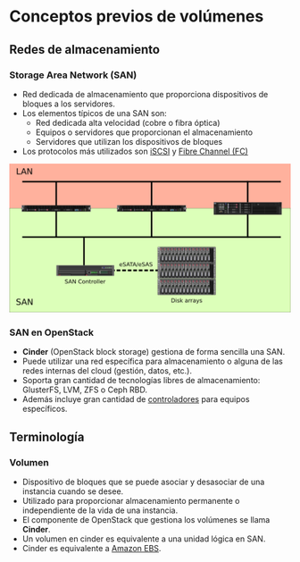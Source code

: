 # Conceptos previos de volúmenes

## Redes de almacenamiento

### Storage Area Network (SAN)

* Red dedicada de almacenamiento que proporciona dispositivos de bloques a los servidores.
* Los elementos típicos de una SAN son:
	* Red dedicada alta velocidad (cobre o fibra óptica)
    * Equipos o servidores que proporcionan el almacenamiento
    * Servidores que utilizan los dispositivos de bloques
* Los protocolos más utilizados son [iSCSI](http://en.wikipedia.org/wiki/ISCSI) y [Fibre Channel (FC)](http://en.wikipedia.org/wiki/Fiber_channel)

![san](img/san.png)

### SAN en OpenStack

* **Cinder** (OpenStack block storage) gestiona de forma sencilla una SAN.
* Puede utilizar una red específica para almacenamiento o alguna de las redes internas del cloud (gestión, datos, etc.).
* Soporta gran cantidad de tecnologías libres de almacenamiento: GlusterFS, LVM, ZFS o Ceph RBD.
* Además incluye gran cantidad de [controladores](https://docs.openstack.org/cinder/latest/reference/support-matrix.html) para equipos específicos.

## Terminología

### Volumen

* Dispositivo de bloques que se puede asociar y desasociar de una instancia cuando se desee.
* Utilizado para proporcionar almacenamiento permanente o independiente de la vida de una instancia.
* El componente de OpenStack que gestiona los volúmenes se llama **Cinder**.
* Un volumen en cinder es equivalente a una unidad lógica en SAN.
* Cinder es equivalente a [Amazon EBS](http://aws.amazon.com/es/ebs/).
